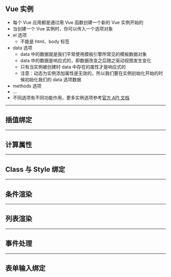 ## Vue 实例

- 每个 Vue 应用都是通过用 Vue 函数创建一个新的 Vue 实例开始的
- 当创建一个 Vue 实例时，你可以传入一个选项对象
- el 选项
  + 不能是 html、body 标签
- data 选项
  + data 中的数据就是我们平常使用模板引擎所常见的模板数据对象
  + data 中的数据是响应式的，即数据改变之后随之驱动视图发生变化
  + 只有当实例被创建时 data 中存在的属性才是响应式的
  + 注意：动态为实例添加属性是无效的，所以我们要在实例初始化开始的时候初始化我们的 data 选项数据
- methods 选项
- ...
- 不同选项有不同功能作用，更多实例选项参考[官方 API 文档](https://cn.vuejs.org/v2/api/)

---

## 插值绑定

---

## 计算属性

---

## Class 与 Style 绑定

---

## 条件渲染

---

## 列表渲染

---

## 事件处理

---

## 表单输入绑定
